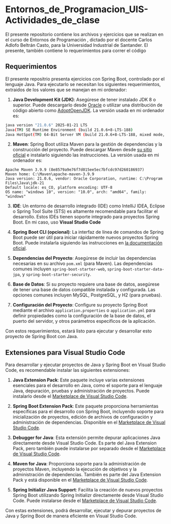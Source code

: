 # Entornos_de_Programacion_UIS-Actividades_de_clase
El presente repositorio contiene los archivos y ejercicios que se realizan en el curso de Entornos de Programación , dictado por el docente Carlos Adlofo Beltrán Casto, para la Universidad Industrial de Santander. El presente, también contiene lo requerimientos para correr el código

## Requerimientos
El presente repositrio presenta ejercicios con Spring Boot, controlado por el lenguaje Java. Para ejecutarlo se necesitan los siguientes requerimientos, extraidos de los valores que se manejan en mi ordenador:

1. **Java Development Kit (JDK)**: Asegúrese de tener instalado JDK 8 o superior. Puede descargarlo desde [Oracle](https://www.oracle.com/java/technologies/javase-downloads.html) o utilizar una distribución de código abierto como [AdoptOpenJDK](https://adoptopenjdk.net/). La versión usada en mi ordenador es:

```sh
java version "21.0.6" 2025-01-21 LTS
Java(TM) SE Runtime Environment (build 21.0.6+8-LTS-188)
Java HotSpot(TM) 64-Bit Server VM (build 21.0.6+8-LTS-188, mixed mode, sharing)
```

2. **Maven**: Spring Boot utiliza Maven para la gestión de dependencias y la construcción del proyecto. Puede descargar Maven desde [su sitio oficial](https://maven.apache.org/download.cgi) e instalarlo siguiendo las instrucciones. La versión usada en mi ordenador es:

```Sh
Apache Maven 3.9.9 (8e8579a9e76f7d015ee5ec7bfcdc97d260186937)
Maven home: C:\Maven\apache-maven-3.9.9
Java version: 21.0.6, vendor: Oracle Corporation, runtime: C:\Program Files\Java\jdk-21
Default locale: es_CO, platform encoding: UTF-8
OS name: "windows 10", version: "10.0", arch: "amd64", family: "windows"

```

3. **IDE**: Un entorno de desarrollo integrado (IDE) como IntelliJ IDEA, Eclipse o Spring Tool Suite (STS) es altamente recomendable para facilitar el desarrollo. Estos IDEs tienen soporte integrado para proyectos Spring Boot. En mi caso, uso **Visual Studio Code**

4. **Spring Boot CLI (opcional)**: La interfaz de línea de comandos de Spring Boot puede ser útil para iniciar rápidamente nuevos proyectos Spring Boot. Puede instalarla siguiendo las instrucciones en [la documentación oficial](https://docs.spring.io/spring-boot/docs/current/reference/html/getting-started.html#getting-started-installing-the-cli).

5. **Dependencias del Proyecto**: Asegúrese de incluir las dependencias necesarias en su archivo `pom.xml` (para Maven). Las dependencias comunes incluyen `spring-boot-starter-web`, `spring-boot-starter-data-jpa`, y `spring-boot-starter-security`.

6. **Base de Datos**: Si su proyecto requiere una base de datos, asegúrese de tener una base de datos compatible instalada y configurada. Las opciones comunes incluyen MySQL, PostgreSQL, y H2 (para pruebas).

7. **Configuración del Proyecto**: Configure su proyecto Spring Boot mediante el archivo `application.properties` o `application.yml` para definir propiedades como la configuración de la base de datos, el puerto del servidor, y otros parámetros específicos de la aplicación.

Con estos requerimientos, estará listo para ejecutar y desarrollar esto proyecto de Spring Boot con Java.

## Extensiones para Visual Studio Code

Para desarrollar y ejecutar proyectos de Java y Spring Boot en Visual Studio Code, es recomendable instalar las siguientes extensiones:

1. **Java Extension Pack**: Este paquete incluye varias extensiones esenciales para el desarrollo en Java, como el soporte para el lenguaje Java, depuración, pruebas y administración de proyectos. Puede instalarlo desde el [Marketplace de Visual Studio Code](https://marketplace.visualstudio.com/items?itemName=vscjava.vscode-java-pack).

2. **Spring Boot Extension Pack**: Este paquete proporciona herramientas específicas para el desarrollo con Spring Boot, incluyendo soporte para inicialización de proyectos, edición de archivos de configuración y administración de dependencias. Disponible en el [Marketplace de Visual Studio Code](https://marketplace.visualstudio.com/items?itemName=Pivotal.vscode-spring-boot).

3. **Debugger for Java**: Esta extensión permite depurar aplicaciones Java directamente desde Visual Studio Code. Es parte del Java Extension Pack, pero también puede instalarse por separado desde el [Marketplace de Visual Studio Code](https://marketplace.visualstudio.com/items?itemName=vscjava.vscode-java-debug).

4. **Maven for Java**: Proporciona soporte para la administración de proyectos Maven, incluyendo la ejecución de objetivos y la administración de dependencias. También es parte del Java Extension Pack y está disponible en el [Marketplace de Visual Studio Code](https://marketplace.visualstudio.com/items?itemName=vscjava.vscode-maven).

5. **Spring Initializr Java Support**: Facilita la creación de nuevos proyectos Spring Boot utilizando Spring Initializr directamente desde Visual Studio Code. Puede instalarse desde el [Marketplace de Visual Studio Code](https://marketplace.visualstudio.com/items?itemName=vscjava.vscode-spring-initializr).

Con estas extensiones, podrá desarrollar, ejecutar y depurar proyectos de Java y Spring Boot de manera eficiente en Visual Studio Code.